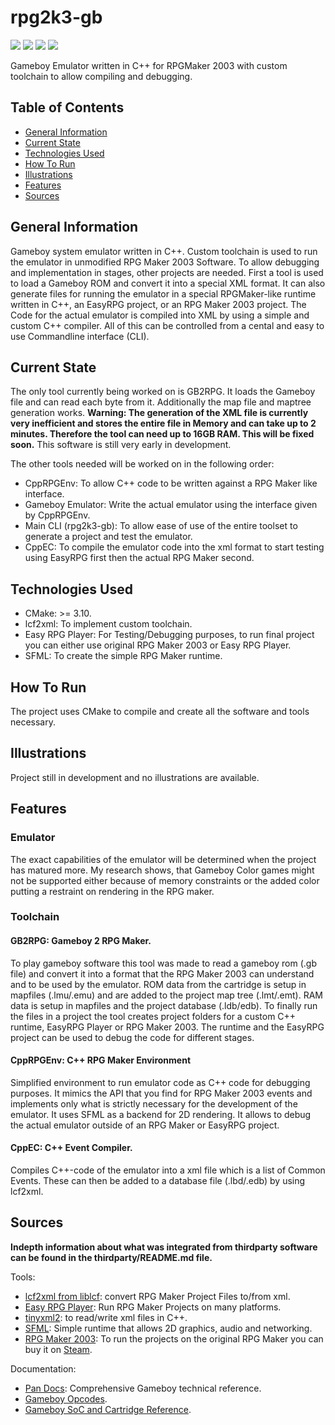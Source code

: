 # rpg2k3-gb
![](https://img.shields.io/badge/Code-C++-informational?style=plastic&logo=cplusplus&logoColor=white&color=283443)
![](https://img.shields.io/badge/Software-Visual_Studio_Code-informational?style=plastic&logo=visualstudiocode&logoColor=white&color=283443)
![](https://img.shields.io/badge/Tool-CMake-informational?style=plastic&logo=cmake&logoColor=white&color=283443)
![](https://img.shields.io/badge/Engine-RPG_Maker_2003-informational?style=plastic&logoColor=white&color=283443)

Gameboy Emulator written in C++ for RPGMaker 2003 with custom toolchain to allow compiling and debugging.

## Table of Contents
  - [General Information](#general-information)
  - [Current State](#current-state)
  - [Technologies Used](#technologies-used)
  - [How To Run](#how-to-run)
  - [Illustrations](#illustrations)
  - [Features](#features)
  - [Sources](#sources)

## General Information
Gameboy system emulator written in C++. Custom toolchain is used to run the emulator in unmodified RPG Maker 2003 Software. To allow debugging and implementation in stages, other projects are needed. First a tool is used to load a Gameboy ROM and convert it into a special XML format. It can also generate files for running the emulator in a special RPGMaker-like runtime written in C++, an EasyRPG project, or an RPG Maker 2003 project. The Code for the actual emulator is compiled into XML by using a simple and custom C++ compiler. All of this can be controlled from a cental and easy to use Commandline interface (CLI).

## Current State
The only tool currently being worked on is GB2RPG. It loads the Gameboy file and can read each byte from it. Additionally the map file and maptree generation works.
**Warning: The generation of the XML file is currently very inefficient and stores the entire file in Memory and can take up to 2 minutes. Therefore the tool can need up to 16GB RAM. This will be fixed soon.**
This software is still very early in development.

The other tools needed will be worked on in the following order:
- CppRPGEnv: To allow C++ code to be written against a RPG Maker like interface.
- Gameboy Emulator: Write the actual emulator using the interface given by CppRPGEnv.
- Main CLI (rpg2k3-gb): To allow ease of use of the entire toolset to generate a project and test the emulator.
- CppEC: To compile the emulator code into the xml format to start testing using EasyRPG first then the actual RPG Maker second.



## Technologies Used
- CMake: >= 3.10.
- lcf2xml: To implement custom toolchain.
- Easy RPG Player: For Testing/Debugging purposes, to run final project you can either use original RPG Maker 2003 or Easy RPG Player.
- SFML: To create the simple RPG Maker runtime.

## How To Run
The project uses CMake to compile and create all the software and tools necessary. 

## Illustrations
Project still in development and no illustrations are available.

## Features
### Emulator
The exact capabilities of the emulator will be determined when the project has matured more. 
My research shows, that Gameboy Color games might not be supported either because of memory constraints or the added color putting a restraint on rendering in the RPG maker.

### Toolchain
#### GB2RPG: Gameboy 2 RPG Maker.
To play gameboy software this tool was made to read a gameboy rom (.gb file) and convert it into a format that the RPG Maker 2003 can understand and to be used by the emulator. ROM data from the cartridge is setup in mapfiles (.lmu/.emu) and are added to the project map tree (.lmt/.emt). RAM data is setup in mapfiles and the project database (.ldb/edb). To finally run the files in a project the tool creates project folders for a custom C++ runtime, EasyRPG Player or RPG Maker 2003. The runtime and the EasyRPG project can be used to debug the code for different stages.

#### CppRPGEnv: C++ RPG Maker Environment
Simplified environment to run emulator code as C++ code for debugging purposes. It mimics the API that you find for RPG Maker 2003 events and implements only what is strictly necessary for the development of the emulator. It uses SFML as a backend for 2D rendering. It allows to debug the actual emulator outside of an RPG Maker or EasyRPG project.

#### CppEC: C++ Event Compiler.
Compiles C++-code of the emulator into a xml file which is a list of Common Events. These can then be added to a database file (.lbd/.edb) by using lcf2xml. 

## Sources
**Indepth information about what was integrated from thirdparty software can be found in the thirdparty/README.md file.**

Tools:
- [lcf2xml from liblcf](https://github.com/EasyRPG/liblcf): convert RPG Maker Project Files to/from xml.
- [Easy RPG Player](https://github.com/EasyRPG/Player): Run RPG Maker Projects on many platforms.
- [tinyxml2](https://github.com/leethomason/tinyxml2): to read/write xml files in C++.
- [SFML](https://www.sfml-dev.org/): Simple runtime that allows 2D graphics, audio and networking.
- [RPG Maker 2003](https://www.rpgmakerweb.com/products/rpg-maker-2003): To run the projects on the original RPG Maker you can buy it on [Steam](https://store.steampowered.com/app/362870/RPG_Maker_2003/).

Documentation:
- [Pan Docs](https://gbdev.io/pandocs/About.html): Comprehensive Gameboy technical reference.
- [Gameboy Opcodes](https://www.pastraiser.com/cpu/gameboy/gameboy_opcodes.html).
- [Gameboy SoC and Cartridge Reference](https://gekkio.fi/files/gb-docs/gbctr.pdf).
